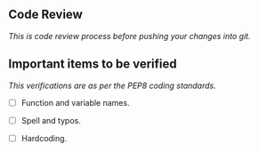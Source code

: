 ## Code Review
_This is code review process before pushing your changes into git._

## Important items to be verified
_This verifications are as per the PEP8 coding standards._

- [ ] Function and variable names. 
- [ ] Spell and typos.
- [ ] Hardcoding. 

